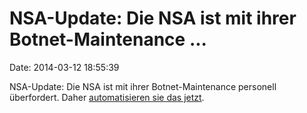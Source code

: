 NSA-Update: Die NSA ist mit ihrer Botnet-Maintenance \...
=========================================================

Date: 2014-03-12 18:55:39

NSA-Update: Die NSA ist mit ihrer Botnet-Maintenance personell
überfordert. Daher [automatisieren sie das
jetzt](https://firstlook.org/theintercept/article/2014/03/12/nsa-plans-infect-millions-computers-malware/).
